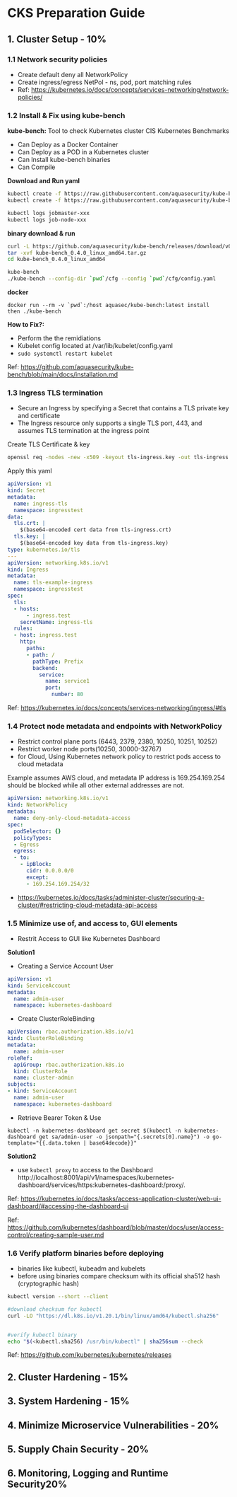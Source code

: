 # CKS Preparation Guide

## 1. Cluster Setup - 10%

### 1.1 Network security policies

- Create default deny all NetworkPolicy
- Create ingress/egress NetPol - ns, pod, port matching rules
- Ref: https://kubernetes.io/docs/concepts/services-networking/network-policies/

### 1.2 Install & Fix using kube-bench

**kube-bench:** Tool to check Kubernetes cluster CIS Kubernetes Benchmarks
- Can Deploy as a Docker Container
- Can Deploy as a POD in a Kubernetes cluster
- Can Install kube-bench binaries
- Can Compile

**Download and Run yaml**

```sh
kubectl create -f https://raw.githubusercontent.com/aquasecurity/kube-bench/main/jobmaster.yaml
kubectl create -f https://raw.githubusercontent.com/aquasecurity/kube-bench/main/job-node.yaml
```

```sh
kubectl logs jobmaster-xxx
kubectl logs job-node-xxx
```

**binary download & run**

```sh
curl -L https://github.com/aquasecurity/kube-bench/releases/download/v0.4.0/kube-bench_0.4.0_linux_amd64.tar.gz -o kube-bench_0.4.0_linux_amd64.tar.gz
tar -xvf kube-bench_0.4.0_linux_amd64.tar.gz
cd kube-bench_0.4.0_linux_amd64

kube-bench
./kube-bench --config-dir `pwd`/cfg --config `pwd`/cfg/config.yaml 
```

**docker**

```
docker run --rm -v `pwd`:/host aquasec/kube-bench:latest install
then ./kube-bench
```

**How to Fix?:**
* Perform the the remidiations
* Kubelet config located at /var/lib/kubelet/config.yaml
* ```sudo systemctl restart kubelet```


Ref: https://github.com/aquasecurity/kube-bench/blob/main/docs/installation.md

### 1.3 Ingress TLS termination
- Secure an Ingress by specifying a Secret that contains a TLS private key and certificate
- The Ingress resource only supports a single TLS port, 443, and assumes TLS termination at the ingress point

Create TLS Certificate & key
```sh
openssl req -nodes -new -x509 -keyout tls-ingress.key -out tls-ingress.crt -subj "/CN=ingress.test
```

Apply this yaml
```yaml
apiVersion: v1
kind: Secret
metadata:
  name: ingress-tls
  namespace: ingresstest
data:
  tls.crt: |
    $(base64-encoded cert data from tls-ingress.crt)
  tls.key: |
    $(base64-encoded key data from tls-ingress.key)
type: kubernetes.io/tls
---
apiVersion: networking.k8s.io/v1
kind: Ingress
metadata:
  name: tls-example-ingress
  namespace: ingresstest
spec:
  tls:
  - hosts:
      - ingress.test
    secretName: ingress-tls
  rules:
  - host: ingress.test
    http:
      paths:
      - path: /
        pathType: Prefix
        backend:
          service:
            name: service1
            port:
              number: 80
```
Ref: https://kubernetes.io/docs/concepts/services-networking/ingress/#tls

### 1.4 Protect node metadata and endpoints with NetworkPolicy

* Restrict control plane ports (6443, 2379, 2380, 10250, 10251, 10252)
* Restrict worker node ports(10250, 30000-32767)
* for Cloud, Using Kubernetes network policy to restrict pods access to cloud metadata

Example assumes AWS cloud, and metadata IP address is 169.254.169.254 should be blocked while all other external addresses are not.

```yaml
apiVersion: networking.k8s.io/v1
kind: NetworkPolicy
metadata:
  name: deny-only-cloud-metadata-access
spec:
  podSelector: {}
  policyTypes:
  - Egress
  egress:
  - to:
    - ipBlock:
      cidr: 0.0.0.0/0
      except:
      - 169.254.169.254/32
```

* https://kubernetes.io/docs/tasks/administer-cluster/securing-a-cluster/#restricting-cloud-metadata-api-access


### 1.5 Minimize use of, and access to, GUI elements

- Restrit Access to GUI like Kubernetes Dashboard

**Solution1**
- Creating a Service Account User
```yaml
apiVersion: v1
kind: ServiceAccount
metadata:
  name: admin-user
  namespace: kubernetes-dashboard
```
- Create ClusterRoleBinding
```yaml
apiVersion: rbac.authorization.k8s.io/v1
kind: ClusterRoleBinding
metadata:
  name: admin-user
roleRef:
  apiGroup: rbac.authorization.k8s.io
  kind: ClusterRole
  name: cluster-admin
subjects:
- kind: ServiceAccount
  name: admin-user
  namespace: kubernetes-dashboard

```
- Retrieve Bearer Token & Use
```
kubectl -n kubernetes-dashboard get secret $(kubectl -n kubernetes-dashboard get sa/admin-user -o jsonpath="{.secrets[0].name}") -o go-template="{{.data.token | base64decode}}"
```

**Solution2**
- use `kubectl proxy` to access to the Dashboard http://localhost:8001/api/v1/namespaces/kubernetes-dashboard/services/https:kubernetes-dashboard:/proxy/.


Ref: https://kubernetes.io/docs/tasks/access-application-cluster/web-ui-dashboard/#accessing-the-dashboard-ui

Ref: https://github.com/kubernetes/dashboard/blob/master/docs/user/access-control/creating-sample-user.md

### 1.6 Verify platform binaries before deploying

* binaries like kubectl, kubeadm and kubelets
* before using binaries compare checksum with its official sha512 hash (cryptographic hash)

```sh
kubectl version --short --client

#download checksum for kubectl
curl -LO "https://dl.k8s.io/v1.20.1/bin/linux/amd64/kubectl.sha256"


#verify kubectl binary
echo "$(<kubectl.sha256) /usr/bin/kubectl" | sha256sum --check
```

Ref: https://github.com/kubernetes/kubernetes/releases

## 2. Cluster Hardening - 15%

## 3. System Hardening - 15%

## 4. Minimize Microservice Vulnerabilities - 20%

## 5. Supply Chain Security - 20%

## 6. Monitoring, Logging and Runtime Security20%
